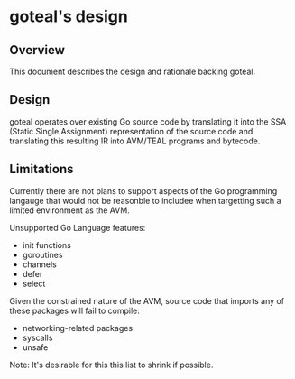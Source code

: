 # goteal's design

## Overview

This document describes the design and rationale backing goteal.

## Design

goteal operates over existing Go source code by translating it into the SSA (Static Single
Assignment) representation of the source code and translating this resulting IR into AVM/TEAL
programs and bytecode.

## Limitations

Currently there are not plans to support aspects of the Go programming langauge that would not be
reasonble to includee when targetting such a limited environment as the AVM.

Unsupported Go Language features:

* init functions
* goroutines
* channels
* defer
* select

Given the constrained nature of the AVM, source code that imports any of these packages will fail to
compile:

* networking-related packages
* syscalls
* unsafe

Note: It's desirable for this this list to shrink if possible.
